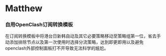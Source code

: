 # Matthew
### 自用OpenClash订阅转换模板
在订阅转换模板中将港台日新韩自动及其它必要策略移动至策略组第一位，省去手动添加排除节点以及第一次使用时选择分流策略，达到即更即用以及避免openclash外部控制面板打不开导致无法科学的尴尬。